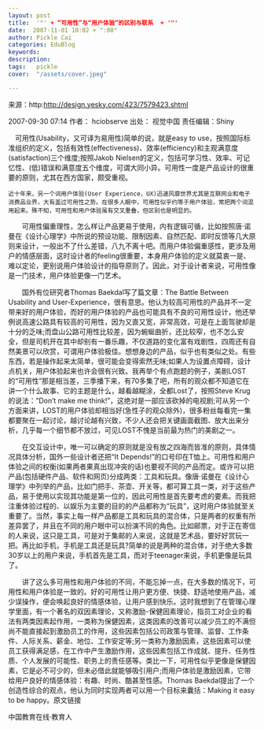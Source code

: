 ```yaml
---
layout: post  
title:  '"' + “可用性”与“用户体验”的区别与联系  + '"'
date:  2007-11-01 10:02 + ":00" 
author: Pickle Cai  
categories: EduBlog  
keywords: 
description:   
tags:	pickle   
cover:  "/assets/cover.jpeg"  

---  
```

    
来源：http:http://design.yesky.com/423/7579423.shtml

2007-09-30 07:14 作者： hciobserve 出处： 视觉中国 责任编辑：Shiny

 

　可用性(Usability，又可译为易用性)简单的说，就是easy to use，按照国际标准组织的定义，包括有效性(effectiveness)、效率(efficiency)和主观满意度(satisfaction)三个维度;按照Jakob Nielsen的定义，包括可学习性、效率、可记忆性、(低)错误和满意度五个维度，可谓大同小异。可用性一度是产品设计的很重要的原则，尤其在西方国家，颇受重视。



    近十年来，另一个词用户体验(User Experience，UX)迅速风靡世界尤其是互联网业和电子消费品业界，大有盖过可用性之势。在很多人眼中，可用性似乎约等于用户体验，常把两个词混用起来。殊不知，可用性和用户体验虽有交叉重叠，但区别也是明显的。 

　　可用性偏重理性，怎么样让产品更易于使用，内有逻辑可循，比如按照唐·诺曼在《设计心理学》中所说的预设功能、限制因素、自然匹配、即时反馈等几大原则来设计，一般出不了什么差错，八九不离十吧。而用户体验偏重感性，更涉及用户的情感层面，这时设计者的feeling很重要，本身用户体验的定义就莫衷一是、难以定论，更别说用户体验设计的指导原则了。因此，对于设计者来说，可用性像是一门技术，用户体验更像一门艺术。



　　国外有位研究者Thomas Baekdal写了篇文章：The Battle Between Usability and User-Experience，很有意思。他认为较高可用性的产品并不一定带来好的用户体验，而好的用户体验的产品也可能具有不良的可用性设计，他还举例说高速公路具有较高的可用性，因为又直又宽，非常高效，可是在上面驾驶却是十分的乏味;而盘山公路可用性比较差，因为蜿蜒曲折，还比较窄，也不怎么安全，但是司机开在其中却别有一番乐趣，不仅道路的变化富有戏剧性，四周还有自然美景可以欣赏，可谓用户体验极佳。想想身边的产品，似乎也有类似之处。有些东西，若是操作起来太简单，很可能会变得索然无味;如果人为设置点障碍，设计点机关，用户体验起来也许会很有兴致。我再举个有点跑题的例子，美剧LOST的“可用性”那是相当差，三季播下来，有70多集了吧，所有的观众都不知道它在讲一个什么故事、它的主题是什么，越看越糊涂，全都Lost了，按照Steve Krug的说法：“Don’t make me think!”，这绝对是一部应该砍掉的电视剧;可从另一个方面来讲，LOST的用户体验却相当好(急性子的观众除外)，很多粉丝每看完一集都要聚在一起讨论，越讨论越有兴致，不少人还会把关键画面截图、放大出来分析，几乎每一个细节都不放过，可见LOST不愧是当前最为热门的美剧之一。



　　在交互设计中，唯一可以确定的原则就是没有放之四海而皆准的原则，具体情况具体分析，国外一些设计者还把“It Depends!”的口号印在T恤上。可用性和用户体验之间的权衡(如果两者果真出现冲突的话)也要视不同的产品而定。或许可以把产品(包括硬件产品、软件和网页)分成两类：工具和玩具。像唐·诺曼在《设计心理学》中列举的产品，比如门把手、茶壶、开关等，都可算工具一类，对于这些产品，易于使用以实现其功能是第一位的，因此可用性是首先要考虑的要素。而我把注重体验过程的、以娱乐为主要的目的的产品都称为“玩具”，这时用户体验就至关重要了。当然，事实上每一样产品都是工具和玩具的混合体，只是两者的权重有所差异罢了，并且在不同的用户眼中可以扮演不同的角色。比如邮票，对于正在寄信的人来说，这只是工具，可是对于集邮的人来说，这就是艺术品，要好好赏玩一把。再比如手机，手机是工具还是玩具?简单的说是两种的混合体，对于绝大多数30岁以上的用户来说，手机首先是工具，而对于teenager来说，手机更像是玩具了。



　　讲了这么多可用性和用户体验的不同，不能忘掉一点，在大多数的情况下，可用性和用户体验是一致的。好的可用性让用户更方便、快捷、舒适地使用产品，减少误操作，便会唤起良好的情感体验，让用户感到快乐。这时我想到了在管理心理学里面，有一个著名的双因素理论，又称激励-保健因素理论，指员工对企业的看法有两类因素起作用，一类称为保健因素，这类因素的改善可以减少员工的不满但尚不能直接起到激励员工的作用，这些因素包括公司政策与管理、监督、工作条件、人际关系、薪金、地位、工作安定等;另一类称为激励因素，这些因素可以使员工获得满足感，在工作中产生激励作用，这些因素包括工作成就、提升、任务性质、个人发展的可能性、职务上的责任感等。类比一下，可用性似乎更像是保健因素，它是必不可少的，但未必借此就能够吸引用户;而用户体验是激励因素，它带给用户良好的情感体验：有趣、时尚、酷甚至性感。Thomas Baekdal提出了一个创造性综合的观点，他认为同时实现两者可以用一个目标来囊括：Making it easy to be happy。原文链接





		    
 中国教育在线·教育人

